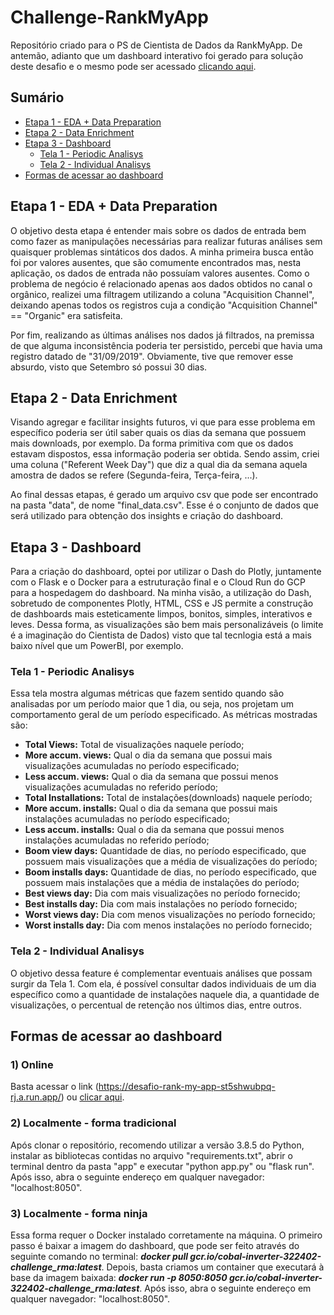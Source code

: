 # Challenge-RankMyApp
Repositório criado para o PS de Cientista de Dados da RankMyApp. De antemão, adianto que um dashboard interativo foi gerado para solução deste desafio e o mesmo pode ser acessado [clicando aqui](https://desafio-rank-my-app-st5shwubpq-rj.a.run.app).

## Sumário
- [Etapa 1 - EDA + Data Preparation](#etapa-1---eda--data-preparation)
- [Etapa 2 - Data Enrichment](#etapa-2---data-enrichment)
- [Etapa 3 - Dashboard](#etapa-3---dashboard)
    - [Tela 1 - Periodic Analisys](#tela-1---periodic-analisys)
    - [Tela 2 - Individual Analisys](#tela-2---individual-analisys)
- [Formas de acessar ao dashboard](#formas-de-acessar-ao-dashboard)
## Etapa 1 - EDA + Data Preparation
O objetivo desta etapa é entender mais sobre os dados de entrada bem como fazer as manipulações necessárias para realizar futuras análises sem quaisquer problemas sintáticos dos dados. A minha primeira busca então foi por valores ausentes, que são comumente encontrados mas, nesta aplicação, os dados de entrada não possuíam valores ausentes. Como o problema de negócio é relacionado apenas aos dados obtidos no canal o orgânico, realizei uma filtragem utilizando a coluna "Acquisition Channel", deixando apenas todos os registros cuja a condição "Acquisition Channel" == "Organic" era satisfeita.

Por fim, realizando as últimas análises nos dados já filtrados, na premissa de que alguma inconsistência poderia ter persistido, percebi que havia uma registro datado de "31/09/2019". Obviamente, tive que remover esse absurdo, visto que Setembro só possui 30 dias.

## Etapa 2 - Data Enrichment
Visando agregar e facilitar insights futuros, vi que para esse problema em específico poderia ser útil saber quais os dias da semana que possuem mais downloads, por exemplo. Da forma primitiva com que os dados estavam dispostos, essa informação poderia ser obtida. Sendo assim, criei uma coluna ("Referent Week Day") que diz a qual dia da semana aquela amostra de dados se refere (Segunda-feira, Terça-feira, ...). 


Ao final dessas etapas, é gerado um arquivo csv que pode ser encontrado na pasta "data", de nome "final_data.csv". Esse é o conjunto de dados que será utilizado para obtenção dos insights e criação do dashboard.

## Etapa 3 - Dashboard
Para a criação do dashboard, optei por utilizar o Dash do Plotly, juntamente com o Flask e o Docker para a estruturação final e o Cloud Run do GCP para a hospedagem do dashboard. Na minha visão, a utilização do Dash, sobretudo de componentes Plotly, HTML, CSS e JS permite a construção de dashboards mais esteticamente limpos, bonitos, simples, interativos e leves. Dessa forma, as visualizações são bem mais personalizáveis (o limite é a imaginação do Cientista de Dados) visto que tal tecnlogia está a mais baixo nível que um PowerBI, por exemplo.

### Tela 1 - Periodic Analisys
Essa tela mostra algumas métricas que fazem sentido quando são analisadas por um período maior que 1 dia, ou seja, nos projetam um comportamento geral de um período especificado. As métricas mostradas são:
<ul>
    <li><strong>Total Views:</strong> Total de visualizações naquele período;</li> 
    <li><strong>More accum. views:</strong> Qual o dia da semana que possui mais visualizações acumuladas no período especificado;</li>
    <li><strong>Less accum. views:</strong> Qual o dia da semana que possui menos visualizações acumuladas no referido período;</li>
    <li><strong>Total Installations:</strong> Total de instalações(downloads) naquele período;</li>     
    <li><strong>More accum. installs:</strong> Qual o dia da semana que possui mais instalações acumuladas no período especificado;</li>
    <li><strong>Less accum. installs:</strong> Qual o dia da semana que possui menos instalações acumuladas no referido período;</li>
    <li><strong>Boom view days:</strong> Quantidade de dias, no período especificado, que possuem mais visualizações que a média de visualizações do período;</li>
    <li><strong>Boom installs days:</strong> Quantidade de dias, no período especificado, que possuem mais instalações que a média de instalações do período;</li>
    <li><strong>Best views day:</strong> Dia com mais visualizações no período fornecido;</li>
    <li><strong>Best installs day:</strong> Dia com mais instalações no período fornecido;</li>
    <li><strong>Worst views day:</strong> Dia com menos visualizações no período fornecido;</li>
    <li><strong>Worst installs day:</strong> Dia com menos instalações no período fornecido;</li>
</ul>

### Tela 2 - Individual Analisys
O objetivo dessa feature é complementar eventuais análises que possam surgir da Tela 1. Com ela, é possível consultar dados individuais de um dia específico como a quantidade de instalações naquele dia, a quantidade de visualizações, o percentual de retenção nos últimos dias, entre outros.

## Formas de acessar ao dashboard

### <strong> 1) Online</strong> 
Basta acessar o link (https://desafio-rank-my-app-st5shwubpq-rj.a.run.app/) ou [clicar aqui](https://desafio-rank-my-app-st5shwubpq-rj.a.run.app/).

### <strong> 2) Localmente - forma tradicional</strong>  
Após clonar o repositório, recomendo utilizar a versão 3.8.5 do Python, instalar as bibliotecas contidas no arquivo "requirements.txt", abrir o terminal dentro da pasta "app" e executar "python app.py" ou "flask run". Após isso, abra o seguinte endereço em qualquer navegador: "localhost:8050".

### <strong> 3) Localmente - forma ninja</strong>
Essa forma requer o Docker instalado corretamente na máquina. O primeiro passo é baixar a imagem do dashboard, que pode ser feito através do seguinte comando no terminal: <em><strong>docker pull gcr.io/cobal-inverter-322402-challenge_rma:latest</em></strong>. Depois, basta criamos um container que executará à base da imagem baixada: <em><strong>docker run -p 8050:8050 gcr.io/cobal-inverter-322402-challenge_rma:latest</strong></em>.
Após isso, abra o seguinte endereço em qualquer navegador: "localhost:8050".
